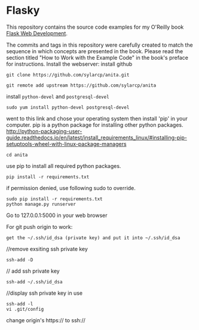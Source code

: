 Flasky
======

This repository contains the source code examples for my O'Reilly book [Flask Web Development](http://www.flaskbook.com).

The commits and tags in this repository were carefully created to match the sequence in which concepts are presented in the book. Please read the section titled "How to Work with the Example Code" in the book's preface for instructions.
Install the webserver:
install github
```
git clone https://github.com/sylarcp/anita.git
```
```
git remote add upstream https://github.com/sylarcp/anita
```
install ``` python-devel ```  and ``` postgresql-devel ```
```
sudo yum install python-devel postgresql-devel
```
went to this link and chose your operating system then install 'pip' in your computer.  pip is a python package for installing other python packages.
http://python-packaging-user-guide.readthedocs.io/en/latest/install_requirements_linux/#installing-pip-setuptools-wheel-with-linux-package-managers

```
cd anita
```
use pip to install all required python packages.

```
pip install -r requirements.txt
```
if permission denied, use following sudo to override.
```
sudo pip install -r requirements.txt
python manage.py runserver
```
Go to 127.0.0.1:5000 in your web browser

For git push origin to work:
```
get the ~/.ssh/id_dsa (private key) and put it into ~/.ssh/id_dsa
```
//remove exsiting ssh private key

```
ssh-add -D 
```
// add ssh private key
```
ssh-add ~/.ssh/id_dsa
```
//display ssh private key in use
```
ssh-add -l
vi .git/config
```
change origin's https:// to ssh://

